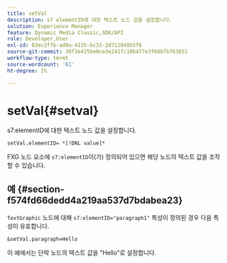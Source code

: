 ```yaml
---
title: setVal
description: s7 elementID에 대한 텍스트 노드 값을 설정합니다.
solution: Experience Manager
feature: Dynamic Media Classic,SDK/API
role: Developer,User
exl-id: 03ec2ffb-ad9a-4135-bc31-2d71284955f6
source-git-commit: 38f3e425be0ce3e241fc18b477e3f68b7b763b51
workflow-type: tm+mt
source-wordcount: '61'
ht-degree: 1%

---
```


# setVal{#setval}

s7:elementID에 대한 텍스트 노드 값을 설정합니다.

`setVal.elementID= *[!DNL value]*`

FXG 노드 요소에 `s7:elementID`이(가) 정의되어 있으면 해당 노드의 텍스트 값을 조작할 수 있습니다.

## 예 {#section-f574fd66dedd4a219aa537d7bdabea23}

`TextGraphic` 노드에 대해 `s7:elementID="paragraph1"` 특성이 정의된 경우 다음 특성이 유효합니다.

`&setVal.paragraph=Hello`

이 예에서는 단락 노드의 텍스트 값을 &quot;Hello&quot;로 설정합니다.

